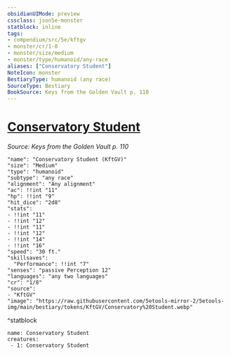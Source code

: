 ```yaml
---
obsidianUIMode: preview
cssclass: json5e-monster
statblock: inline
tags:
- compendium/src/5e/kftgv
- monster/cr/1-8
- monster/size/medium
- monster/type/humanoid/any-race
aliases: ["Conservatory Student"]
NoteIcon: monster
BestiaryType: humanoid (any race)
SourceType: Bestiary
BookSource: Keys from the Golden Vault p. 110
---
```

# [Conservatory Student](2-Mechanics\CLI\bestiary\humanoid/conservatory-student-kftgv.md)
*Source: Keys from the Golden Vault p. 110*  

```statblock
"name": "Conservatory Student (KftGV)"
"size": "Medium"
"type": "humanoid"
"subtype": "any race"
"alignment": "Any alignment"
"ac": !!int "11"
"hp": !!int "9"
"hit_dice": "2d8"
"stats":
- !!int "11"
- !!int "12"
- !!int "11"
- !!int "12"
- !!int "14"
- !!int "16"
"speed": "30 ft."
"skillsaves":
  "Performance": !!int "7"
"senses": "passive Perception 12"
"languages": "any two languages"
"cr": "1/8"
"source":
- "KftGV"
"image": "https://raw.githubusercontent.com/5etools-mirror-2/5etools-img/main/bestiary/tokens/KftGV/Conservatory%20Student.webp"
```
^statblock

```encounter-table
name: Conservatory Student
creatures:
 - 1: Conservatory Student
```